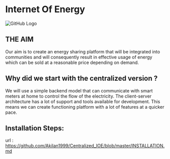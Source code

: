 # Internet Of Energy

![GitHub Logo](https://p2pconnecting.files.wordpress.com/2016/10/cropped-cropped-hires1.jpg)

## THE AIM
Our aim is to create an energy sharing platform that will be integrated into communities and will consequently result in effective usage of energy which can be sold at a reasonable price depending on demand.   

## Why did we start with the centralized version ?
We will use a simple backend model that can communicate with smart meters at home to control the flow of the electricity. The client-server architecture has a lot of  support and tools available for development. This means we can create functioning platform with a lot of features at a quicker pace.

## Installation Steps:

url : https://github.com/Akilan1999/Centralized_IOE/blob/master/INSTALLATION.md
